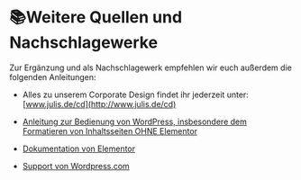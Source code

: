 ﻿# 📚Weitere Quellen und Nachschlagewerke

Zur Ergänzung und als Nachschlagewerk empfehlen wir euch außerdem die folgenden Anleitungen:

-   Alles zu unserem Corporate Design findet ihr jederzeit unter: [www.julis.de/cd](http://www.julis.de/cd)
    
-   [Anleitung zur Bedienung von WordPress, insbesondere dem Formatieren von Inhaltsseiten OHNE Elementor](https://wordpress.com/de/support/erste-schritte-mit-wordpress-com/)
    
-   [Dokumentation von Elementor](https://elementor.com/academy/)
    
-   [Support von Wordpress.com](https://wordpress.com/de/support/)
